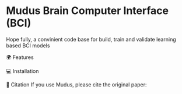 # Mudus Brain Computer Interface (BCI)
Hope fully, a convinient code base for build, train and validate learning based BCI models

🌍 Features


💻 Installation


📒 Citation
If you use Mudus, please cite the original paper:


